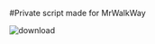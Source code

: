 #Private script made for MrWalkWay <br>

![download](https://user-images.githubusercontent.com/77673973/198232441-e1ae87bb-96ea-423c-95c4-7fc77cb271e6.png)
